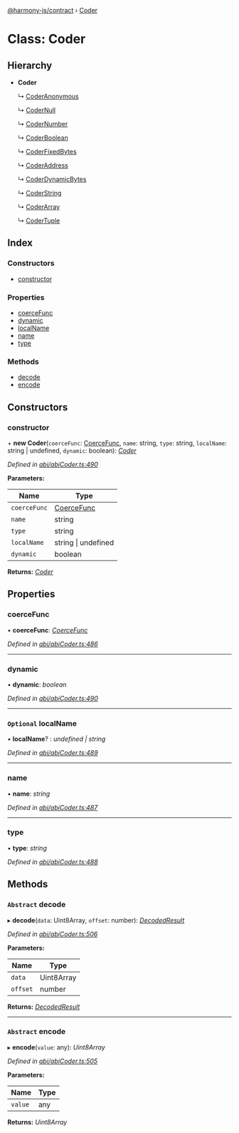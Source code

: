 [@harmony-js/contract](../globals.md) › [Coder](coder.md)

# Class: Coder

## Hierarchy

* **Coder**

  ↳ [CoderAnonymous](coderanonymous.md)

  ↳ [CoderNull](codernull.md)

  ↳ [CoderNumber](codernumber.md)

  ↳ [CoderBoolean](coderboolean.md)

  ↳ [CoderFixedBytes](coderfixedbytes.md)

  ↳ [CoderAddress](coderaddress.md)

  ↳ [CoderDynamicBytes](coderdynamicbytes.md)

  ↳ [CoderString](coderstring.md)

  ↳ [CoderArray](coderarray.md)

  ↳ [CoderTuple](codertuple.md)

## Index

### Constructors

* [constructor](coder.md#constructor)

### Properties

* [coerceFunc](coder.md#coercefunc)
* [dynamic](coder.md#dynamic)
* [localName](coder.md#optional-localname)
* [name](coder.md#name)
* [type](coder.md#type)

### Methods

* [decode](coder.md#abstract-decode)
* [encode](coder.md#abstract-encode)

## Constructors

###  constructor

\+ **new Coder**(`coerceFunc`: [CoerceFunc](../globals.md#coercefunc), `name`: string, `type`: string, `localName`: string | undefined, `dynamic`: boolean): *[Coder](coder.md)*

*Defined in [abi/abiCoder.ts:490](https://github.com/FireStack-Lab/Harmony-sdk-core/blob/ad01043/packages/harmony-contract/src/abi/abiCoder.ts#L490)*

**Parameters:**

Name | Type |
------ | ------ |
`coerceFunc` | [CoerceFunc](../globals.md#coercefunc) |
`name` | string |
`type` | string |
`localName` | string &#124; undefined |
`dynamic` | boolean |

**Returns:** *[Coder](coder.md)*

## Properties

###  coerceFunc

• **coerceFunc**: *[CoerceFunc](../globals.md#coercefunc)*

*Defined in [abi/abiCoder.ts:486](https://github.com/FireStack-Lab/Harmony-sdk-core/blob/ad01043/packages/harmony-contract/src/abi/abiCoder.ts#L486)*

___

###  dynamic

• **dynamic**: *boolean*

*Defined in [abi/abiCoder.ts:490](https://github.com/FireStack-Lab/Harmony-sdk-core/blob/ad01043/packages/harmony-contract/src/abi/abiCoder.ts#L490)*

___

### `Optional` localName

• **localName**? : *undefined | string*

*Defined in [abi/abiCoder.ts:489](https://github.com/FireStack-Lab/Harmony-sdk-core/blob/ad01043/packages/harmony-contract/src/abi/abiCoder.ts#L489)*

___

###  name

• **name**: *string*

*Defined in [abi/abiCoder.ts:487](https://github.com/FireStack-Lab/Harmony-sdk-core/blob/ad01043/packages/harmony-contract/src/abi/abiCoder.ts#L487)*

___

###  type

• **type**: *string*

*Defined in [abi/abiCoder.ts:488](https://github.com/FireStack-Lab/Harmony-sdk-core/blob/ad01043/packages/harmony-contract/src/abi/abiCoder.ts#L488)*

## Methods

### `Abstract` decode

▸ **decode**(`data`: Uint8Array, `offset`: number): *[DecodedResult](../interfaces/decodedresult.md)*

*Defined in [abi/abiCoder.ts:506](https://github.com/FireStack-Lab/Harmony-sdk-core/blob/ad01043/packages/harmony-contract/src/abi/abiCoder.ts#L506)*

**Parameters:**

Name | Type |
------ | ------ |
`data` | Uint8Array |
`offset` | number |

**Returns:** *[DecodedResult](../interfaces/decodedresult.md)*

___

### `Abstract` encode

▸ **encode**(`value`: any): *Uint8Array*

*Defined in [abi/abiCoder.ts:505](https://github.com/FireStack-Lab/Harmony-sdk-core/blob/ad01043/packages/harmony-contract/src/abi/abiCoder.ts#L505)*

**Parameters:**

Name | Type |
------ | ------ |
`value` | any |

**Returns:** *Uint8Array*
